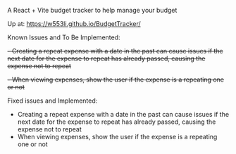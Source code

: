A React + Vite budget tracker to help manage your budget

Up at: https://w553li.github.io/BudgetTracker/

Known Issues and To Be Implemented:

~~- Creating a repeat expense with a date in the past can cause issues if the next date for the expense to repeat has already passed, causing the expense not to repeat~~

~~- When viewing expenses, show the user if the expense is a repeating one or not~~

Fixed issues and Implemented:
- Creating a repeat expense with a date in the past can cause issues if the next date for the expense to repeat has already passed, causing the expense not to repeat
- When viewing expenses, show the user if the expense is a repeating one or not 
